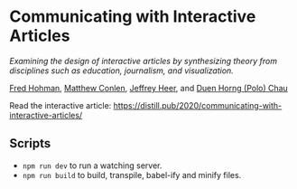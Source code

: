 # Communicating with Interactive Articles

*Examining the design of interactive articles by synthesizing theory from disciplines such as education, journalism, and visualization.*

[Fred Hohman](https://fredhohman.com), [Matthew Conlen](https://mathisonian.com/), [Jeffrey Heer](https://homes.cs.washington.edu/~jheer/), and [Duen Horng (Polo) Chau](https://poloclub.github.io/polochau/)

Read the interactive article: https://distill.pub/2020/communicating-with-interactive-articles/

## Scripts
* `npm run dev` to run a watching server.
* `npm run build` to build, transpile, babel-ify and minify files.
